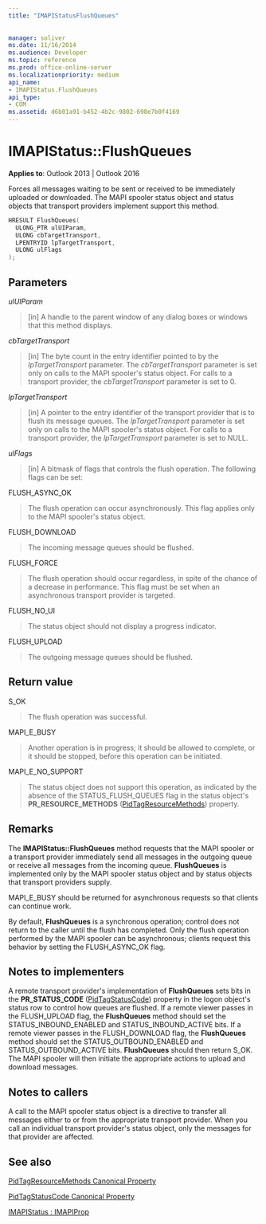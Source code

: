 ```yaml
---
title: "IMAPIStatusFlushQueues"
 
 
manager: soliver
ms.date: 11/16/2014
ms.audience: Developer
ms.topic: reference
ms.prod: office-online-server
ms.localizationpriority: medium
api_name:
- IMAPIStatus.FlushQueues
api_type:
- COM
ms.assetid: d6b01a91-b452-4b2c-9802-698e7b0f4169
---
```


# IMAPIStatus::FlushQueues

  
  
**Applies to**: Outlook 2013 | Outlook 2016 
  
Forces all messages waiting to be sent or received to be immediately uploaded or downloaded. The MAPI spooler status object and status objects that transport providers implement support this method.
  
```cpp
HRESULT FlushQueues(
  ULONG_PTR ulUIParam,
  ULONG cbTargetTransport,
  LPENTRYID lpTargetTransport,
  ULONG ulFlags
);
```

## Parameters

 _ulUIParam_
  
> [in] A handle to the parent window of any dialog boxes or windows that this method displays.
    
 _cbTargetTransport_
  
> [in] The byte count in the entry identifier pointed to by the  _lpTargetTransport_ parameter. The  _cbTargetTransport_ parameter is set only on calls to the MAPI spooler's status object. For calls to a transport provider, the  _cbTargetTransport_ parameter is set to 0. 
    
 _lpTargetTransport_
  
> [in] A pointer to the entry identifier of the transport provider that is to flush its message queues. The  _lpTargetTransport_ parameter is set only on calls to the MAPI spooler's status object. For calls to a transport provider, the  _lpTargetTransport_ parameter is set to NULL. 
    
 _ulFlags_
  
> [in] A bitmask of flags that controls the flush operation. The following flags can be set:
    
FLUSH_ASYNC_OK 
  
> The flush operation can occur asynchronously. This flag applies only to the MAPI spooler's status object. 
    
FLUSH_DOWNLOAD 
  
> The incoming message queues should be flushed.
    
FLUSH_FORCE 
  
> The flush operation should occur regardless, in spite of the chance of a decrease in performance. This flag must be set when an asynchronous transport provider is targeted.
    
FLUSH_NO_UI 
  
> The status object should not display a progress indicator.
    
FLUSH_UPLOAD 
  
> The outgoing message queues should be flushed.
    
## Return value

S_OK 
  
> The flush operation was successful.
    
MAPI_E_BUSY 
  
> Another operation is in progress; it should be allowed to complete, or it should be stopped, before this operation can be initiated.
    
MAPI_E_NO_SUPPORT 
  
> The status object does not support this operation, as indicated by the absence of the STATUS_FLUSH_QUEUES flag in the status object's **PR_RESOURCE_METHODS** ([PidTagResourceMethods](pidtagresourcemethods-canonical-property.md)) property.
    
## Remarks

The **IMAPIStatus::FlushQueues** method requests that the MAPI spooler or a transport provider immediately send all messages in the outgoing queue or receive all messages from the incoming queue. **FlushQueues** is implemented only by the MAPI spooler status object and by status objects that transport providers supply. 
  
MAPI_E_BUSY should be returned for asynchronous requests so that clients can continue work. 
  
By default, **FlushQueues** is a synchronous operation; control does not return to the caller until the flush has completed. Only the flush operation performed by the MAPI spooler can be asynchronous; clients request this behavior by setting the FLUSH_ASYNC_OK flag. 
  
## Notes to implementers

A remote transport provider's implementation of **FlushQueues** sets bits in the **PR_STATUS_CODE** ([PidTagStatusCode](pidtagstatuscode-canonical-property.md)) property in the logon object's status row to control how queues are flushed. If a remote viewer passes in the FLUSH_UPLOAD flag, the **FlushQueues** method should set the STATUS_INBOUND_ENABLED and STATUS_INBOUND_ACTIVE bits. If a remote viewer passes in the FLUSH_DOWNLOAD flag, the **FlushQueues** method should set the STATUS_OUTBOUND_ENABLED and STATUS_OUTBOUND_ACTIVE bits. **FlushQueues** should then return S_OK. The MAPI spooler will then initiate the appropriate actions to upload and download messages. 
  
## Notes to callers

A call to the MAPI spooler status object is a directive to transfer all messages either to or from the appropriate transport provider. When you call an individual transport provider's status object, only the messages for that provider are affected.
  
## See also



[PidTagResourceMethods Canonical Property](pidtagresourcemethods-canonical-property.md)
  
[PidTagStatusCode Canonical Property](pidtagstatuscode-canonical-property.md)
  
[IMAPIStatus : IMAPIProp](imapistatusimapiprop.md)

